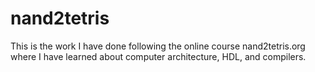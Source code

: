 # nand2tetris
This is the work I have done following the online course nand2tetris.org where I have learned about computer architecture, HDL, and compilers.

